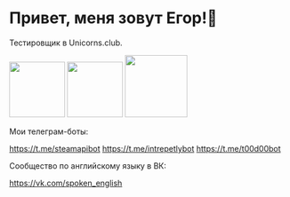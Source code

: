 # Привет, меня зовут Егор!👋

Тестировщик в Unicorns.club.

<a href="https://t.me/yegor_an"><img src="https://img.shields.io/badge/Telegram-2CA5E0?style=for-the-badge&logo=telegram&logoColor=white" width="100"></a>
<a href="https://www.linkedin.com/in/yegor-an/"><img src="https://img.shields.io/badge/LinkedIn-0077B5?style=for-the-badge&logo=linkedin&logoColor=white" width="100"></a>
<a href="https://vk.com/zu_mit_bitte"><img src="https://img.shields.io/badge/вконтакте-%232E87FB.svg?&style=for-the-badge&logo=vk&logoColor=white" width="112"></a>

Мои телеграм-боты:

https://t.me/steamapibot
https://t.me/intrepetlybot
https://t.me/t00d00bot

Сообщество по английскому языку в ВК:

https://vk.com/spoken_english
